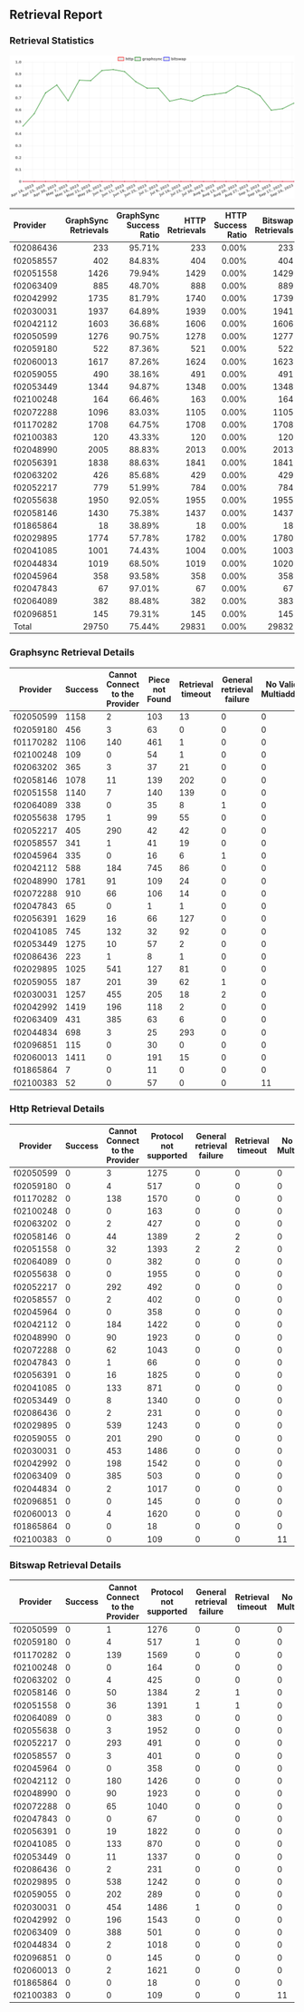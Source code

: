 ## Retrieval Report
### Retrieval Statistics
<img src="https://raw.githubusercontent.com/data-preservation-programs/filplus-checker-assets/main/filecoin-project/filecoin-plus-large-datasets/issues/1078/1695623795191.png"/>

| Provider  | GraphSync Retrievals | GraphSync Success Ratio | HTTP Retrievals | HTTP Success Ratio | Bitswap Retrievals | Bitswap Success Ratio |
| :-------- | -------------------: | ----------------------: | --------------: | -----------------: | -----------------: | --------------------: |
| f02086436 |                  233 |                  95.71% |             233 |              0.00% |                233 |                 0.00% |
| f02058557 |                  402 |                  84.83% |             404 |              0.00% |                404 |                 0.00% |
| f02051558 |                 1426 |                  79.94% |            1429 |              0.00% |               1429 |                 0.00% |
| f02063409 |                  885 |                  48.70% |             888 |              0.00% |                889 |                 0.00% |
| f02042992 |                 1735 |                  81.79% |            1740 |              0.00% |               1739 |                 0.00% |
| f02030031 |                 1937 |                  64.89% |            1939 |              0.00% |               1941 |                 0.00% |
| f02042112 |                 1603 |                  36.68% |            1606 |              0.00% |               1606 |                 0.00% |
| f02050599 |                 1276 |                  90.75% |            1278 |              0.00% |               1277 |                 0.00% |
| f02059180 |                  522 |                  87.36% |             521 |              0.00% |                522 |                 0.00% |
| f02060013 |                 1617 |                  87.26% |            1624 |              0.00% |               1623 |                 0.00% |
| f02059055 |                  490 |                  38.16% |             491 |              0.00% |                491 |                 0.00% |
| f02053449 |                 1344 |                  94.87% |            1348 |              0.00% |               1348 |                 0.00% |
| f02100248 |                  164 |                  66.46% |             163 |              0.00% |                164 |                 0.00% |
| f02072288 |                 1096 |                  83.03% |            1105 |              0.00% |               1105 |                 0.00% |
| f01170282 |                 1708 |                  64.75% |            1708 |              0.00% |               1708 |                 0.00% |
| f02100383 |                  120 |                  43.33% |             120 |              0.00% |                120 |                 0.00% |
| f02048990 |                 2005 |                  88.83% |            2013 |              0.00% |               2013 |                 0.00% |
| f02056391 |                 1838 |                  88.63% |            1841 |              0.00% |               1841 |                 0.00% |
| f02063202 |                  426 |                  85.68% |             429 |              0.00% |                429 |                 0.00% |
| f02052217 |                  779 |                  51.99% |             784 |              0.00% |                784 |                 0.00% |
| f02055638 |                 1950 |                  92.05% |            1955 |              0.00% |               1955 |                 0.00% |
| f02058146 |                 1430 |                  75.38% |            1437 |              0.00% |               1437 |                 0.00% |
| f01865864 |                   18 |                  38.89% |              18 |              0.00% |                 18 |                 0.00% |
| f02029895 |                 1774 |                  57.78% |            1782 |              0.00% |               1780 |                 0.00% |
| f02041085 |                 1001 |                  74.43% |            1004 |              0.00% |               1003 |                 0.00% |
| f02044834 |                 1019 |                  68.50% |            1019 |              0.00% |               1020 |                 0.00% |
| f02045964 |                  358 |                  93.58% |             358 |              0.00% |                358 |                 0.00% |
| f02047843 |                   67 |                  97.01% |              67 |              0.00% |                 67 |                 0.00% |
| f02064089 |                  382 |                  88.48% |             382 |              0.00% |                383 |                 0.00% |
| f02096851 |                  145 |                  79.31% |             145 |              0.00% |                145 |                 0.00% |
| Total     |                29750 |                  75.44% |           29831 |              0.00% |              29832 |                 0.00% |

### Graphsync Retrieval Details
| Provider  | Success | Cannot Connect to the Provider | Piece not Found | Retrieval timeout | General retrieval failure | No Valid Multiaddrs |
| --------- | ------- | ------------------------------ | --------------- | ----------------- | ------------------------- | ------------------- |
| f02050599 | 1158    | 2                              | 103             | 13                | 0                         | 0                   |
| f02059180 | 456     | 3                              | 63              | 0                 | 0                         | 0                   |
| f01170282 | 1106    | 140                            | 461             | 1                 | 0                         | 0                   |
| f02100248 | 109     | 0                              | 54              | 1                 | 0                         | 0                   |
| f02063202 | 365     | 3                              | 37              | 21                | 0                         | 0                   |
| f02058146 | 1078    | 11                             | 139             | 202               | 0                         | 0                   |
| f02051558 | 1140    | 7                              | 140             | 139               | 0                         | 0                   |
| f02064089 | 338     | 0                              | 35              | 8                 | 1                         | 0                   |
| f02055638 | 1795    | 1                              | 99              | 55                | 0                         | 0                   |
| f02052217 | 405     | 290                            | 42              | 42                | 0                         | 0                   |
| f02058557 | 341     | 1                              | 41              | 19                | 0                         | 0                   |
| f02045964 | 335     | 0                              | 16              | 6                 | 1                         | 0                   |
| f02042112 | 588     | 184                            | 745             | 86                | 0                         | 0                   |
| f02048990 | 1781    | 91                             | 109             | 24                | 0                         | 0                   |
| f02072288 | 910     | 66                             | 106             | 14                | 0                         | 0                   |
| f02047843 | 65      | 0                              | 1               | 1                 | 0                         | 0                   |
| f02056391 | 1629    | 16                             | 66              | 127               | 0                         | 0                   |
| f02041085 | 745     | 132                            | 32              | 92                | 0                         | 0                   |
| f02053449 | 1275    | 10                             | 57              | 2                 | 0                         | 0                   |
| f02086436 | 223     | 1                              | 8               | 1                 | 0                         | 0                   |
| f02029895 | 1025    | 541                            | 127             | 81                | 0                         | 0                   |
| f02059055 | 187     | 201                            | 39              | 62                | 1                         | 0                   |
| f02030031 | 1257    | 455                            | 205             | 18                | 2                         | 0                   |
| f02042992 | 1419    | 196                            | 118             | 2                 | 0                         | 0                   |
| f02063409 | 431     | 385                            | 63              | 6                 | 0                         | 0                   |
| f02044834 | 698     | 3                              | 25              | 293               | 0                         | 0                   |
| f02096851 | 115     | 0                              | 30              | 0                 | 0                         | 0                   |
| f02060013 | 1411    | 0                              | 191             | 15                | 0                         | 0                   |
| f01865864 | 7       | 0                              | 11              | 0                 | 0                         | 0                   |
| f02100383 | 52      | 0                              | 57              | 0                 | 0                         | 11                  |

### Http Retrieval Details
| Provider  | Success | Cannot Connect to the Provider | Protocol not supported | General retrieval failure | Retrieval timeout | No Valid Multiaddrs |
| --------- | ------- | ------------------------------ | ---------------------- | ------------------------- | ----------------- | ------------------- |
| f02050599 | 0       | 3                              | 1275                   | 0                         | 0                 | 0                   |
| f02059180 | 0       | 4                              | 517                    | 0                         | 0                 | 0                   |
| f01170282 | 0       | 138                            | 1570                   | 0                         | 0                 | 0                   |
| f02100248 | 0       | 0                              | 163                    | 0                         | 0                 | 0                   |
| f02063202 | 0       | 2                              | 427                    | 0                         | 0                 | 0                   |
| f02058146 | 0       | 44                             | 1389                   | 2                         | 2                 | 0                   |
| f02051558 | 0       | 32                             | 1393                   | 2                         | 2                 | 0                   |
| f02064089 | 0       | 0                              | 382                    | 0                         | 0                 | 0                   |
| f02055638 | 0       | 0                              | 1955                   | 0                         | 0                 | 0                   |
| f02052217 | 0       | 292                            | 492                    | 0                         | 0                 | 0                   |
| f02058557 | 0       | 2                              | 402                    | 0                         | 0                 | 0                   |
| f02045964 | 0       | 0                              | 358                    | 0                         | 0                 | 0                   |
| f02042112 | 0       | 184                            | 1422                   | 0                         | 0                 | 0                   |
| f02048990 | 0       | 90                             | 1923                   | 0                         | 0                 | 0                   |
| f02072288 | 0       | 62                             | 1043                   | 0                         | 0                 | 0                   |
| f02047843 | 0       | 1                              | 66                     | 0                         | 0                 | 0                   |
| f02056391 | 0       | 16                             | 1825                   | 0                         | 0                 | 0                   |
| f02041085 | 0       | 133                            | 871                    | 0                         | 0                 | 0                   |
| f02053449 | 0       | 8                              | 1340                   | 0                         | 0                 | 0                   |
| f02086436 | 0       | 2                              | 231                    | 0                         | 0                 | 0                   |
| f02029895 | 0       | 539                            | 1243                   | 0                         | 0                 | 0                   |
| f02059055 | 0       | 201                            | 290                    | 0                         | 0                 | 0                   |
| f02030031 | 0       | 453                            | 1486                   | 0                         | 0                 | 0                   |
| f02042992 | 0       | 198                            | 1542                   | 0                         | 0                 | 0                   |
| f02063409 | 0       | 385                            | 503                    | 0                         | 0                 | 0                   |
| f02044834 | 0       | 2                              | 1017                   | 0                         | 0                 | 0                   |
| f02096851 | 0       | 0                              | 145                    | 0                         | 0                 | 0                   |
| f02060013 | 0       | 4                              | 1620                   | 0                         | 0                 | 0                   |
| f01865864 | 0       | 0                              | 18                     | 0                         | 0                 | 0                   |
| f02100383 | 0       | 0                              | 109                    | 0                         | 0                 | 11                  |

### Bitswap Retrieval Details
| Provider  | Success | Cannot Connect to the Provider | Protocol not supported | General retrieval failure | Retrieval timeout | No Valid Multiaddrs |
| --------- | ------- | ------------------------------ | ---------------------- | ------------------------- | ----------------- | ------------------- |
| f02050599 | 0       | 1                              | 1276                   | 0                         | 0                 | 0                   |
| f02059180 | 0       | 4                              | 517                    | 1                         | 0                 | 0                   |
| f01170282 | 0       | 139                            | 1569                   | 0                         | 0                 | 0                   |
| f02100248 | 0       | 0                              | 164                    | 0                         | 0                 | 0                   |
| f02063202 | 0       | 4                              | 425                    | 0                         | 0                 | 0                   |
| f02058146 | 0       | 50                             | 1384                   | 2                         | 1                 | 0                   |
| f02051558 | 0       | 36                             | 1391                   | 1                         | 1                 | 0                   |
| f02064089 | 0       | 0                              | 383                    | 0                         | 0                 | 0                   |
| f02055638 | 0       | 3                              | 1952                   | 0                         | 0                 | 0                   |
| f02052217 | 0       | 293                            | 491                    | 0                         | 0                 | 0                   |
| f02058557 | 0       | 3                              | 401                    | 0                         | 0                 | 0                   |
| f02045964 | 0       | 0                              | 358                    | 0                         | 0                 | 0                   |
| f02042112 | 0       | 180                            | 1426                   | 0                         | 0                 | 0                   |
| f02048990 | 0       | 90                             | 1923                   | 0                         | 0                 | 0                   |
| f02072288 | 0       | 65                             | 1040                   | 0                         | 0                 | 0                   |
| f02047843 | 0       | 0                              | 67                     | 0                         | 0                 | 0                   |
| f02056391 | 0       | 19                             | 1822                   | 0                         | 0                 | 0                   |
| f02041085 | 0       | 133                            | 870                    | 0                         | 0                 | 0                   |
| f02053449 | 0       | 11                             | 1337                   | 0                         | 0                 | 0                   |
| f02086436 | 0       | 2                              | 231                    | 0                         | 0                 | 0                   |
| f02029895 | 0       | 538                            | 1242                   | 0                         | 0                 | 0                   |
| f02059055 | 0       | 202                            | 289                    | 0                         | 0                 | 0                   |
| f02030031 | 0       | 454                            | 1486                   | 1                         | 0                 | 0                   |
| f02042992 | 0       | 196                            | 1543                   | 0                         | 0                 | 0                   |
| f02063409 | 0       | 388                            | 501                    | 0                         | 0                 | 0                   |
| f02044834 | 0       | 2                              | 1018                   | 0                         | 0                 | 0                   |
| f02096851 | 0       | 0                              | 145                    | 0                         | 0                 | 0                   |
| f02060013 | 0       | 2                              | 1621                   | 0                         | 0                 | 0                   |
| f01865864 | 0       | 0                              | 18                     | 0                         | 0                 | 0                   |
| f02100383 | 0       | 0                              | 109                    | 0                         | 0                 | 11                  |
